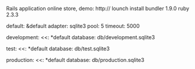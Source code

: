 Rails application online store, demo:
http://
lounch install
bundler 1.9.0
ruby 2.3.3

default: &default
  adapter: sqlite3
  pool: 5
  timeout: 5000

development:
  <<: *default
  database: db/development.sqlite3
  
test:
  <<: *default
  database: db/test.sqlite3

production:
  <<: *default
  database: db/production.sqlite3
